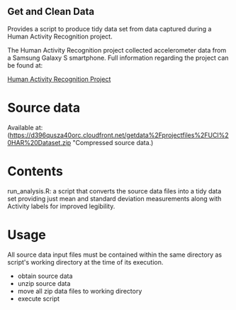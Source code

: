 ## Get and Clean Data
Provides a script to produce tidy data set from data captured during a Human Activity Recognition project. 

The Human Activity Recognition project collected accelerometer data from a Samsung Galaxy S smartphone.  Full information regarding the project can be found at:
 
[Human Activity Recognition Project](http://archive.ics.uci.edu/ml/datasets/Human+Activity+Recognition+Using+Smartphones] "Human Activity Recognition Project")

# Source data

Available at: 
(https://d396qusza40orc.cloudfront.net/getdata%2Fprojectfiles%2FUCI%20HAR%20Dataset.zip "Compressed source data.)

# Contents

run_analysis.R: a script that converts the source data files into a tidy data set providing just mean and standard deviation measurements along with Activity labels for improved legibility.


# Usage

All source data input files must be contained within the same directory as script's working directory at the time of its execution.

- obtain source data
- unzip source data
- move all zip data files to working directory
- execute script

